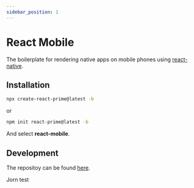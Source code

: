 ```yaml
---
sidebar_position: 1
---
```


# React Mobile

The boilerplate for rendering native apps on mobile phones using [react-native](https://reactnative.dev/).

## Installation

```bash
npx create-react-prime@latest -b
```

or

```bash
npm init react-prime@latest -b
```

And select **react-mobile**.

## Development

The repositoy can be found [here](https://github.com/LabelA/prime-monorepo/tree/main/boilerplates/react-mobile).

Jorn test
